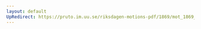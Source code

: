```yaml
---
layout: default
UpRedirect: https://pruto.im.uu.se/riksdagen-motions-pdf/1869/mot_1869__ak__119/mot_1869__ak__119-003.pdf
---
```

